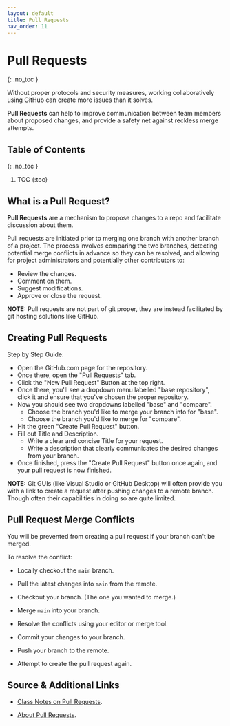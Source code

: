 ```yaml
---
layout: default
title: Pull Requests
nav_order: 11
---
```


<!-- prettier-ignore-start -->

# Pull Requests
{: .no_toc }

Without proper protocols and security measures, working collaboratively using GitHub can create more issues than it solves. 

**Pull Requests** can help to improve communication between team members about proposed changes, and provide a safety net against reckless merge attempts.

## Table of Contents
{: .no_toc }

1. TOC
{:toc}

<!-- prettier-ignore-end -->

## What is a Pull Request?
**Pull Requests** are a mechanism to propose changes to a repo and facilitate discussion about them.

Pull requests are initiated prior to merging one branch with another branch of a project. The process involves comparing the two branches, detecting potential merge conflicts in advance so they can be resolved, and allowing for project administrators and potentially other contributors to:
- Review the changes.
- Comment on them.
- Suggest modifications.
- Approve or close the request.

**NOTE:** Pull requests are not part of git proper, they are instead facilitated by git hosting solutions like GitHub.

## Creating Pull Requests

Step by Step Guide:
- Open the GitHub.com page for the repository.
- Once there, open the "Pull Requests" tab.
- Click the "New Pull Request" Button at the top right.
- Once there, you'll see a dropdown menu labelled "base repository", click it and ensure that you've chosen the proper repository.
- Now you should see two dropdowns labelled "base" and "compare". 
    - Choose the branch you'd like to merge your branch into for "base".
    - Choose the branch you'd like to merge for "compare".
- Hit the green "Create Pull Request" button.
- Fill out Title and Description.
    - Write a clear and concise Title for your request.
    - Write a description that clearly communicates the desired changes from your branch.
- Once finished, press the "Create Pull Request" button once again, and your pull request is now finished.



**NOTE:** Git GUIs (like Visual Studio or GitHub Desktop) will often provide you with a link to create a request after pushing changes to a remote branch. Though often their capabilities in doing so are quite limited.



## Pull Request Merge Conflicts

You will be prevented from creating a pull request if your branch can't be merged.

To resolve the conflict:

- Locally checkout the `main` branch.

- Pull the latest changes into `main` from the remote.

- Checkout your branch. (The one you wanted to merge.)

- Merge `main` into your branch.

- Resolve the conflicts using your editor or merge tool.

- Commit your changes to your branch.

- Push your branch to the remote.

- Attempt to create the pull request again.

## Source & Additional Links

- [Class Notes on Pull Requests](https://stungeye.github.io/Software-Development-And-Documentation-1/03-git-team-collaboration/index.html#28).

- [About Pull Requests](https://docs.github.com/en/pull-requests/collaborating-with-pull-requests/proposing-changes-to-your-work-with-pull-requests/about-pull-requests).
